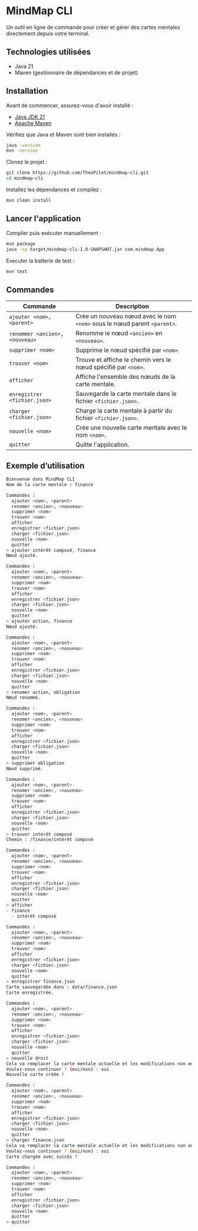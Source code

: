 # MindMap CLI

Un outil en ligne de commande pour créer et gérer des cartes mentales directement depuis votre terminal.

## Technologies utilisées

- Java 21
- Maven (gestionnaire de dépendances et de projet)

## Installation

Avant de commencer, assurez-vous d'avoir installé :

- [Java JDK 21](https://adoptium.net/)
- [Apache Maven](https://maven.apache.org/)

Vérifiez que Java et Maven sont bien installés :

```bash
java -version
mvn -version
```
Clonez le projet :

```bash
git clone https://github.com/TheoPilet/mindmap-cli.git
cd mindmap-cli
```
Installez les dépendances et compilez :

```bash
mvn clean install
```
## Lancer l'application

Compiler puis exécuter manuellement :

```bash
mvn package
java -cp target/mindmap-cli-1.0-SNAPSHOT.jar com.mindmap.App
```

Executer la batterie de test :

```bash
mvn test
```

## Commandes
| Commande                     | Description                                                                 |
|------------------------------|-----------------------------------------------------------------------------|
| `ajouter <nom>, <parent>`     | Crée un nouveau nœud avec le nom `<nom>` sous le nœud parent `<parent>`.    |
| `renommer <ancien>, <nouveau>`| Renomme le nœud `<ancien>` en `<nouveau>`.                                  |
| `supprimer <nom>`             | Supprime le nœud spécifié par `<nom>`.                                      |
| `trouver <nom>`               | Trouve et affiche le chemin vers le nœud spécifié par `<nom>`.              |
| `afficher`                    | Affiche l'ensemble des nœuds de la carte mentale.                           |
| `enregistrer <fichier.json>`  | Sauvegarde la carte mentale dans le fichier `<fichier.json>`.               |
| `charger <fichier.json>`      | Charge la carte mentale à partir du fichier `<fichier.json>`.               |
| `nouvelle <nom>`              | Crée une nouvelle carte mentale avec le nom `<nom>`.                        |
| `quitter`                     | Quitte l'application.                                                      |

## Exemple d’utilisation

```bash
Bienvenue dans MindMap CLI
Nom de la carte mentale : finance     

Commandes :
  ajouter <nom>, <parent>
  renomer <ancien>, <nouveau>
  supprimer <nom>
  trouver <nom>
  afficher
  enregistrer <fichier.json>
  charger <fichier.json>
  nouvelle <nom>
  quitter
> ajouter intérêt composé, finance
Nœud ajouté.

Commandes :
  ajouter <nom>, <parent>
  renomer <ancien>, <nouveau>
  supprimer <nom>
  trouver <nom>
  afficher
  enregistrer <fichier.json>
  charger <fichier.json>
  nouvelle <nom>
  quitter
> ajouter action, finance
Nœud ajouté.

Commandes :
  ajouter <nom>, <parent>
  renomer <ancien>, <nouveau>
  supprimer <nom>
  trouver <nom>
  afficher
  enregistrer <fichier.json>
  charger <fichier.json>
  nouvelle <nom>
  quitter
> renomer action, obligation
Nœud renommé.

Commandes :
  ajouter <nom>, <parent>
  renomer <ancien>, <nouveau>
  supprimer <nom>
  trouver <nom>
  afficher
  enregistrer <fichier.json>
  charger <fichier.json>
  nouvelle <nom>
  quitter
> supprimer obligation
Nœud supprimé.

Commandes :
  ajouter <nom>, <parent>
  renomer <ancien>, <nouveau>
  supprimer <nom>
  trouver <nom>
  afficher
  enregistrer <fichier.json>
  charger <fichier.json>
  nouvelle <nom>
  quitter
> trouver intérêt composé
Chemin : /finance/intérêt composé

Commandes :
  ajouter <nom>, <parent>
  renomer <ancien>, <nouveau>
  supprimer <nom>
  trouver <nom>
  afficher
  enregistrer <fichier.json>
  charger <fichier.json>
  nouvelle <nom>
  quitter
> afficher
- finance
  - intérêt composé

Commandes :
  ajouter <nom>, <parent>
  renomer <ancien>, <nouveau>
  supprimer <nom>
  trouver <nom>
  afficher
  enregistrer <fichier.json>
  charger <fichier.json>
  nouvelle <nom>
  quitter
> enregistrer finance.json
Carte sauvegardée dans : data/finance.json
Carte enregistrée.

Commandes :
  ajouter <nom>, <parent>
  renomer <ancien>, <nouveau>
  supprimer <nom>
  trouver <nom>
  afficher
  enregistrer <fichier.json>
  charger <fichier.json>
  nouvelle <nom>
  quitter
> nouvelle droit
Cela va remplacer la carte mentale actuelle et les modifications non enregistrées seront perdues.
Voulez-vous continuer ? (oui/non) : oui
Nouvelle carte créée !

Commandes :
  ajouter <nom>, <parent>
  renomer <ancien>, <nouveau>
  supprimer <nom>
  trouver <nom>
  afficher
  enregistrer <fichier.json>
  charger <fichier.json>
  nouvelle <nom>
  quitter
> charger finance.json
Cela va remplacer la carte mentale actuelle et les modifications non enregistrées seront perdues.
Voulez-vous continuer ? (oui/non) : oui
Carte chargée avec succès !

Commandes :
  ajouter <nom>, <parent>
  renomer <ancien>, <nouveau>
  supprimer <nom>
  trouver <nom>
  afficher
  enregistrer <fichier.json>
  charger <fichier.json>
  nouvelle <nom>
  quitter
> quitter
```